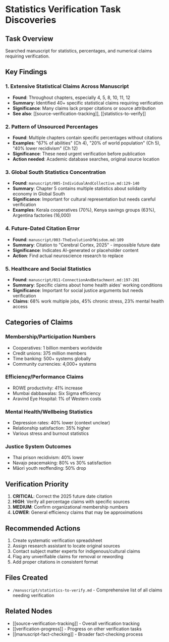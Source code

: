 # Statistics Verification Task Discoveries

## Task Overview
Searched manuscript for statistics, percentages, and numerical claims requiring verification.

## Key Findings

### 1. **Extensive Statistical Claims Across Manuscript**
- **Found**: Throughout chapters, especially 4, 5, 8, 10, 11, 12
- **Summary**: Identified 40+ specific statistical claims requiring verification
- **Significance**: Many claims lack proper citations or source attribution
- **See also**: [[source-verification-tracking]], [[statistics-to-verify]]

### 2. **Pattern of Unsourced Percentages**
- **Found**: Multiple chapters contain specific percentages without citations
- **Examples**: "67% of abilities" (Ch 4), "20% of world population" (Ch 5), "40% lower recidivism" (Ch 12)
- **Significance**: These need urgent verification before publication
- **Action needed**: Academic database searches, original source location

### 3. **Global South Statistics Concentration**
- **Found**: `manuscript/005-IndividualAndCollective.md:129-140`
- **Summary**: Chapter 5 contains multiple statistics about solidarity economy in Global South
- **Significance**: Important for cultural representation but needs careful verification
- **Examples**: Kerala cooperatives (70%), Kenya savings groups (63%), Argentina factories (16,000)

### 4. **Future-Dated Citation Error**
- **Found**: `manuscript/003-TheEvolutionOfWisdom.md:109`
- **Summary**: Citation to "Cerebral Cortex, 2025" - impossible future date
- **Significance**: Indicates AI-generated or placeholder content
- **Action**: Find actual neuroscience research to replace

### 5. **Healthcare and Social Statistics**
- **Found**: `manuscript/011-ConnectionAndDetachment.md:197-201`
- **Summary**: Specific claims about home health aides' working conditions
- **Significance**: Important for social justice arguments but needs verification
- **Claims**: 68% work multiple jobs, 45% chronic stress, 23% mental health access

## Categories of Claims

### Membership/Participation Numbers
- Cooperatives: 1 billion members worldwide
- Credit unions: 375 million members  
- Time banking: 500+ systems globally
- Community currencies: 4,000+ systems

### Efficiency/Performance Claims
- ROWE productivity: 41% increase
- Mumbai dabbawalas: Six Sigma efficiency
- Aravind Eye Hospital: 1% of Western costs

### Mental Health/Wellbeing Statistics
- Depression rates: 40% lower (context unclear)
- Relationship satisfaction: 35% higher
- Various stress and burnout statistics

### Justice System Outcomes
- Thai prison recidivism: 40% lower
- Navajo peacemaking: 80% vs 30% satisfaction
- Māori youth reoffending: 50% drop

## Verification Priority

1. **CRITICAL**: Correct the 2025 future date citation
2. **HIGH**: Verify all percentage claims with specific sources
3. **MEDIUM**: Confirm organizational membership numbers
4. **LOWER**: General efficiency claims that may be approximations

## Recommended Actions

1. Create systematic verification spreadsheet
2. Assign research assistant to locate original sources
3. Contact subject matter experts for indigenous/cultural claims
4. Flag any unverifiable claims for removal or rewording
5. Add proper citations in consistent format

## Files Created
- `/manuscript/statistics-to-verify.md` - Comprehensive list of all claims needing verification

## Related Nodes
- [[source-verification-tracking]] - Overall verification tracking
- [[verification-progress]] - Progress on other verification tasks
- [[manuscript-fact-checking]] - Broader fact-checking process